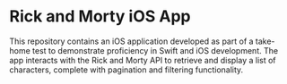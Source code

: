 # Rick and Morty iOS App
This repository contains an iOS application developed as part of a take-home test to demonstrate proficiency in Swift and iOS development. The app interacts with the Rick and Morty API to retrieve and display a list of characters, complete with pagination and filtering functionality.

